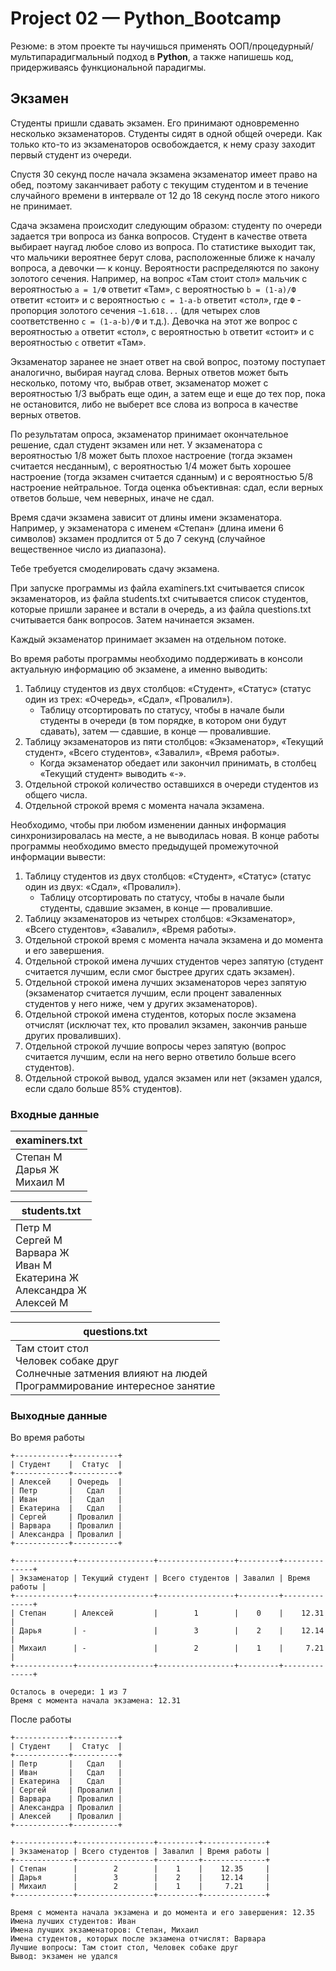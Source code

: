 # Project 02 — Python_Bootcamp

Резюме: в этом проекте ты научишься применять ООП/процедурный/мультипарадигмальный подход в **Python**, а также напишешь код, придерживаясь функциональной парадигмы. 


## Экзамен

Студенты пришли сдавать экзамен. Его принимают одновременно несколько экзаменаторов. Студенты сидят в одной общей очереди. Как только кто-то из экзаменаторов освобождается, к нему сразу заходит первый студент из очереди.

Спустя 30 секунд после начала экзамена экзаменатор имеет право на обед, поэтому заканчивает работу с текущим студентом и в течение случайного времени в интервале от 12 до 18 секунд после этого никого не принимает.

Сдача экзамена происходит следующим образом: студенту по очереди задается три вопроса из банка вопросов. Студент в качестве ответа выбирает наугад любое слово из вопроса. По статистике выходит так, что мальчики вероятнее берут слова, расположенные ближе к началу вопроса, а девочки — к концу. Вероятности распределяются по закону золотого сечения. Например, на вопрос «Там стоит стол» мальчик с вероятностью `a = 1/Ф` ответит «Там», с вероятностью `b = (1-a)/Ф` ответит «стоит» и с вероятностью `c = 1-a-b` ответит «стол», где `Ф` - пропорция золотого сечения `~1.618...` (для четырех слов соответственно `c = (1-a-b)/Ф` и т.д.). Девочка на этот же вопрос с вероятностью `a` ответит «стол», с вероятностью `b` ответит «стоит» и с вероятностью `c` ответит «Там». 

Экзаменатор заранее не знает ответ на свой вопрос, поэтому поступает аналогично, выбирая наугад слова. Верных ответов может быть несколько, потому что, выбрав ответ, экзаменатор может с вероятностью 1/3 выбрать еще один, а затем еще и еще до тех пор, пока не остановится, либо не выберет все слова из вопроса в качестве верных ответов. 

По результатам опроса, экзаменатор принимает окончательное решение, сдал студент экзамен или нет. У экзаменатора с вероятностью 1/8 может быть плохое настроение (тогда экзамен считается несданным), с вероятностью 1/4 может быть хорошее настроение (тогда экзамен считается сданным) и с вероятностью 5/8 настроение нейтральное. Тогда оценка объективная: сдал, если верных ответов больше, чем неверных, иначе не сдал.

Время сдачи экзамена зависит от длины имени экзаменатора. Например, у экзаменатора с именем «Степан» (длина имени 6 символов) экзамен продлится от 5 до 7 секунд (случайное вещественное число из диапазона).

Тебе требуется смоделировать сдачу экзамена.

При запуске программы из файла examiners.txt считывается список экзаменаторов, из файла students.txt считывается список студентов, которые пришли заранее и встали в очередь, а из файла questions.txt считывается банк вопросов. Затем начинается экзамен.

Каждый экзаменатор принимает экзамен на отдельном потоке.

Во время работы программы необходимо поддерживать в консоли актуальную информацию об экзамене, а именно выводить:

1. Таблицу студентов из двух столбцов: «Студент», «Статус» (статус один из трех: «Очередь», «Сдал», «Провалил»). 
   - Таблицу отсортировать по статусу, чтобы в начале были студенты в очереди (в том порядке, в котором они будут сдавать), затем — сдавшие, в конце — провалившие.
2. Таблицу экзаменаторов из пяти столбцов: «Экзаменатор», «Текущий студент», «Всего студентов», «Завалил», «Время работы».
   - Когда экзаменатор обедает или закончил принимать, в столбец «Текущий студент» выводить «-».
3. Отдельной строкой количество оставшихся в очереди студентов из общего числа.
4. Отдельной строкой время с момента начала экзамена.

Необходимо, чтобы при любом изменении данных информация синхронизировалась на месте, а не выводилась новая. В конце работы программы необходимо вместо предыдущей промежуточной информации вывести:

1. Таблицу студентов из двух столбцов: «Студент», «Статус» (статус один из двух: «Сдал», «Провалил»).
   - Таблицу отсортировать по статусу, чтобы в начале были студенты, сдавшие экзамен, в конце — провалившие.
2. Таблицу экзаменаторов из четырех столбцов: «Экзаменатор», «Всего студентов», «Завалил», «Время работы».
3. Отдельной строкой время с момента начала экзамена и до момента и его завершения.
4. Отдельной строкой имена лучших студентов через запятую (студент считается лучшим, если смог быстрее других сдать экзамен).
5. Отдельной строкой имена лучших экзаменаторов через запятую (экзаменатор считается лучшим, если процент заваленных студентов у него ниже, чем у других экзаменаторов).
6. Отдельной строкой имена студентов, которых после экзамена отчислят (исключат тех, кто провалил экзамен, закончив раньше других проваливших).
7. Отдельной строкой лучшие вопросы через запятую (вопрос считается лучшим, если на него верно ответило больше всего студентов).
8. Отдельной строкой вывод, удался экзамен или нет (экзамен удался, если сдало больше 85% студентов).

### Входные данные

| examiners.txt |
| ------ |
| Степан М <br/>Дарья Ж <br/>Михаил М |

| students.txt |
| ------ |
| Петр М<br/>Сергей М<br/>Варвара Ж<br/>Иван М<br/>Екатерина Ж<br/>Александра Ж<br/>Алексей М |

| questions.txt |
| ------ |
| Там стоит стол<br/>Человек собаке друг<br/>Солнечные затмения влияют на людей<br/>Программирование интересное занятие |

### Выходные данные

Во время работы

```
+------------+----------+
| Студент    |  Статус  |
+------------+----------+
| Алексей    | Очередь  |
| Петр       |   Сдал   |
| Иван       |   Сдал   |
| Екатерина  |   Сдал   |
| Сергей     | Провалил |
| Варвара    | Провалил |
| Александра | Провалил |
+------------+----------+

+-------------+-----------------+-----------------+---------+--------------+
| Экзаменатор | Текущий студент | Всего студентов | Завалил | Время работы |
+-------------+-----------------+-----------------+---------+--------------+
| Степан      | Алексей         |        1        |    0    |    12.31     |
| Дарья       | -               |        3        |    2    |    12.14     |
| Михаил      | -               |        2        |    1    |     7.21     |
+-------------+-----------------+-----------------+---------+--------------+

Осталось в очереди: 1 из 7
Время с момента начала экзамена: 12.31
```

После работы

```
+------------+----------+
| Студент    |  Статус  |
+------------+----------+
| Петр       |   Сдал   |
| Иван       |   Сдал   |
| Екатерина  |   Сдал   |
| Сергей     | Провалил |
| Варвара    | Провалил |
| Александра | Провалил |
| Алексей    | Провалил |
+------------+----------+

+-------------+-----------------+---------+--------------+
| Экзаменатор | Всего студентов | Завалил | Время работы |
+-------------+-----------------+---------+--------------+
| Степан      |        2        |    1    |    12.35     |
| Дарья       |        3        |    2    |    12.14     |
| Михаил      |        2        |    1    |     7.21     |
+-------------+-----------------+---------+--------------+

Время с момента начала экзамена и до момента и его завершения: 12.35
Имена лучших студентов: Иван
Имена лучших экзаменаторов: Степан, Михаил
Имена студентов, которых после экзамена отчислят: Варвара
Лучшие вопросы: Там стоит стол, Человек собаке друг
Вывод: экзамен не удался
```
